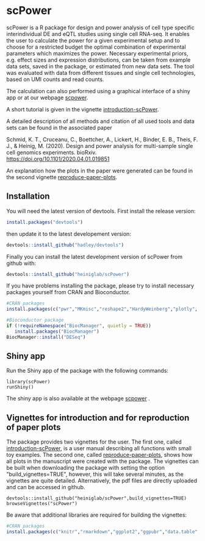 # scPower

scPower is a R package for design and power analysis of cell type specific interindividual DE and eQTL studies using single cell RNA-seq. It enables the user to calculate the power for a given experimental setup and to choose for a restricted budget the optimal combination of experimental parameters which maximizes the power. Necessary experimental priors, e.g. effect sizes and expression distributions, can be taken from example data sets, saved in the package, or estimated from new data sets. The tool was evaluated with data from different tissues and single cell technologies, based on UMI counts and read counts. 

The calculation can also performed using a graphical interface of a shiny app or at our webpage [scpower](http://scpower.helmholtz-muenchen.de).

A short tutorial is given in the vignette [introduction-scPower](vignettes/introduction-scPower.pdf).

A detailed description of all methods and citation of all used tools and data sets can be found in the associated paper 

Schmid, K. T., Cruceanu, C., Boettcher, A., Lickert, H., Binder, E. B., Theis, F. J., & Heinig, M. (2020). Design and power analysis for multi-sample single cell genomics experiments. bioRxiv. https://doi.org/10.1101/2020.04.01.019851

An explanation how the plots in the paper were generated can be found in the second vignette [reproduce-paper-plots](vignettes/reproduce-paper-plots.pdf).


## Installation

You will need the latest version of devtools. First install the release version:

```R
install.packages("devtools")
```

then update it to the latest developement version:

```R
devtools::install_github("hadley/devtools")
```

Finally you can install the latest development version of scPower from github with:

```R
devtools::install_github("heiniglab/scPower")
```

If you have problems installing the package, please try to install necessary packages yourself from CRAN and Bioconductor.

```R
#CRAN packages
install.packages(c("pwr","MKmisc","reshape2","HardyWeinberg","plotly", "shiny"))

#Bioconductor package
if (!requireNamespace("BiocManager", quietly = TRUE))
   install.packages("BiocManager")
BiocManager::install("DESeq")
```

## Shiny app

Run the Shiny app of the package with the following commands:

```{R}
library(scPower)
runShiny()
```

The shiny app is also available at the webpage [scpower](http://scpower.helmholtz-muenchen.de) .

## Vignettes for introduction and for reproduction of paper plots

The package provides two vignettes for the user. The first one, called [introduction-scPower](vignettes/introduction-scPower.pdf), is a user manual describing all functions with small toy examples. The second one, called [reproduce-paper-plots](vignettes/reproduce-paper-plots.pdf), shows how all plots in the manuscript were created with the package. The vignettes can be built when downloading the package with setting the option "build_vignettes=TRUE", however, this will take several minutes, as the vignettes are quite detailed. Alternatively, the pdf files are directly uploaded and can be accessed in github.

```{R}
devtools::install_github("heiniglab/scPower",build_vignettes=TRUE)
browseVignettes("scPower")
```
Be aware that additional libraries are required for building the vignettes:

```R
#CRAN packages
install.packages(c("knitr","rmarkdown","ggplot2","ggpubr","data.table", "viridis"))
```
